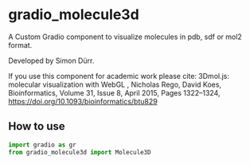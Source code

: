 
# gradio_molecule3d
A Custom Gradio component to visualize molecules in pdb, sdf or mol2 format.


Developed by Simon Dürr. 

If you use this component for academic work please cite:
3Dmol.js: molecular visualization with WebGL , Nicholas Rego, David Koes, Bioinformatics, Volume 31, Issue 8, April 2015, Pages 1322–1324, https://doi.org/10.1093/bioinformatics/btu829

## How to use

```python
import gradio as gr
from gradio_molecule3d import Molecule3D
```
